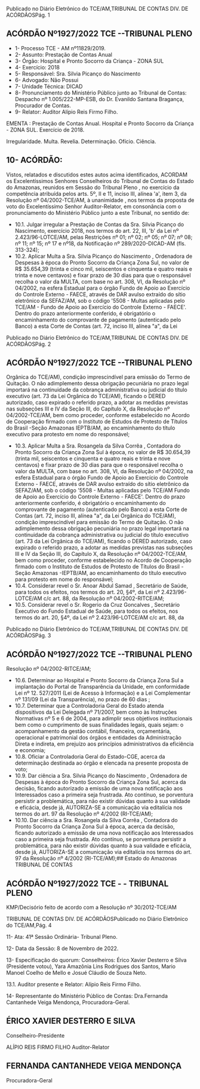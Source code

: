 Publicado  no  Diário  Eletrônico do TCE/AM,TRIBUNAL DE CONTAS DIV. DE ACÓRDÃOSPág. 1

## ACÓRDÃO Nº1927/2022  TCE --TRIBUNAL PLENO

- 1- Processo TCE - AM nº11829/2019.
- 2- Assunto: Prestação de Contas Anual
- 3- Órgão: Hospital e Pronto Socorro da Criança - ZONA SUL
- 4- Exercício: 2018
- 5- Responsável: Sra. Silvia Picanço do Nascimento
- 6- Advogado: Não Possui
- 7- Unidade Técnica: DICAD
- 8- Pronunciamento do Ministério Público junto ao Tribunal de Contas: Despacho nº 1.005/222-MP-ESB, do Dr. Evanildo Santana Bragança, Procurador de Contas.
- 9- Relator: Auditor Alípio Reis Firmo Filho.

EMENTA :  Prestação  de  Contas  Anual.  Hospital  e Pronto Socorro da Criança - ZONA SUL. Exercício de 2018.

Irregularidade. Multa. Revelia. Determinação. Ofício. Ciência.

## 10-  ACÓRDÃO:

Vistos, relatados e discutidos estes autos acima identificados, ACORDAM os Excelentíssimos Senhores Conselheiros do Tribunal de Contas do Estado do Amazonas, reunidos em Sessão do Tribunal Pleno , no exercício da competência atribuída pelos arts. 5º, II e 11, inciso III, alínea 'a', item 3, da Resolução  nº 04/2002-TCE/AM, à unanimidade , nos termos da proposta de voto do Excelentíssimo Senhor Auditor-Relator, em consonância com o pronunciamento do Ministério Público junto a este Tribunal, no sentido de:

- 10.1. Julgar  irregular a  Prestação  de  Contas  da Sra.  Silvia  Picanço  do Nascimento, exercício  2018,  nos  termos  do  art.  22,  III,  'b'  da  Lei  nº 2.423/96-LOTCE/AM, pelas Restrições nº 01; nº 02; nº 05; nº 07; nº 08; nº 11; nº 15; nº 17 e nº18, da Notificação nº 289/2020-DICAD-AM (fls. 313-324);
- 10.2. Aplicar Multa a Sra.  Silvia  Picanço  do  Nascimento , Ordenadora de Despesas à época do Pronto Socorro da Criança Zona Sul, no valor de R$ 35.654,39 (trinta e cinco mil, seiscentos e cinquenta e quatro reais e trinta e nove centavos) e fixar prazo de 30 dias para que o responsável recolha o valor da MULTA, com base no art. 308, VI, da Resolução nº 04/2002, na esfera Estadual para o órgão Fundo de Apoio ao Exercício do Controle Externo - FAECE, através de DAR avulso extraído do sítio eletrônico da SEFAZ/AM, sob o código '5508 - Multas aplicadas pelo TCE/AM - Fundo de Apoio ao Exercício do Controle Externo - FAECE'. Dentro do prazo anteriormente conferido, é obrigatório o encaminhamento  do  comprovante  de  pagamento  (autenticado  pelo Banco)  a  esta  Corte  de  Contas  (art.  72,  inciso  III,  alínea  "a",  da  Lei

Publicado  no  Diário  Eletrônico do TCE/AM,TRIBUNAL DE CONTAS DIV. DE ACÓRDÃOSPág. 2

## ACÓRDÃO Nº1927/2022  TCE --TRIBUNAL PLENO

Orgânica do TCE/AM), condição imprescindível para emissão do Termo de Quitação. O não adimplemento dessa obrigação pecuniária no prazo legal  importará  na  continuidade  da  cobrança  administrativa  ou  judicial do  título  executivo  (art.  73  da  Lei  Orgânica  do  TCE/AM),  ficando  o DERED  autorizado,  caso  expirado  o  referido  prazo,  a  adotar  as medidas previstas nas subseções III e IV da Seção III, do Capítulo X, da  Resolução  nº  04/2002-TCE/AM,  bem  como  proceder,  conforme estabelecido  no  Acordo  de  Cooperação  firmado  com  o  Instituto  de Estudos de Protesto de Títulos do Brasil -Seção  Amazonas  IEPTB/AM,  ao  encaminhamento  do  título  executivo  para  protesto  em nome do responsável;

- 10.3. Aplicar Multa a Sra. Rosangela da Silva Corrêa , Contadora do Pronto Socorro da Criança Zona Sul à época, no valor de R$ 30.654,39 (trinta mil, seiscentos e cinquenta e quatro reais e trinta e nove centavos)  e fixar  prazo  de  30  dias  para  que  o  responsável  recolha  o  valor  da MULTA, com base no art. 308, VI, da Resolução nº 04/2002, na esfera Estadual  para  o  órgão  Fundo  de  Apoio  ao  Exercício  do  Controle Externo - FAECE, através de DAR avulso extraído do sítio eletrônico da SEFAZ/AM,  sob  o  código  '5508  -  Multas  aplicadas  pelo  TCE/AM  Fundo de Apoio ao Exercício do Controle Externo - FAECE'. Dentro do prazo  anteriormente  conferido,  é  obrigatório  o  encaminhamento  do comprovante de pagamento (autenticado pelo Banco) a esta Corte de Contas  (art.  72,  inciso  III,  alínea  "a",  da  Lei  Orgânica  do  TCE/AM), condição  imprescindível  para  emissão  do  Termo  de  Quitação.  O  não adimplemento dessa obrigação pecuniária no prazo legal importará na continuidade da cobrança administrativa ou judicial do título executivo (art.  73  da  Lei  Orgânica  do  TCE/AM),  ficando  o  DERED  autorizado, caso  expirado  o  referido  prazo,  a  adotar  as  medidas  previstas  nas subseções  III  e  IV  da  Seção  III,  do  Capítulo  X,  da  Resolução  nº 04/2002-TCE/AM,  bem  como  proceder,  conforme  estabelecido  no Acordo de Cooperação firmado com o Instituto de Estudos de Protesto de Títulos do Brasil -Seção Amazonas -IEPTB/AM, ao encaminhamento  do  título executivo para protesto em  nome  do responsável;
- 10.4. Considerar revel o Sr. Anoar Abdul Samad , Secretário de Saúde, para  todos  os  efeitos,  nos  termos  do  art.  20,  §4º,  da  Lei  nº 2.423/96-LOTCE/AM c/c art. 88, da Resolução nº 04/2002-RITCE/AM;
- 10.5. Considerar  revel o Sr. Rogerio  da  Cruz  Goncalves , Secretário Executivo  do  Fundo  Estadual  de  Saúde, para  todos  os  efeitos,  nos termos  do  art.  20,  §4º,  da  Lei  nº  2.423/96-LOTCE/AM  c/c  art.  88,  da

Publicado  no  Diário  Eletrônico do TCE/AM,TRIBUNAL DE CONTAS DIV. DE ACÓRDÃOSPág. 3

## ACÓRDÃO Nº1927/2022  TCE --TRIBUNAL PLENO

Resolução nº 04/2002-RITCE/AM;

- 10.6. Determinar ao  Hospital  e  Pronto  Socorro  da  Criança  Zona  Sul  a implantação do Portal de Transparência da Unidade, em conformidade Lei nº 12. 527/2011 (Lei de Acesso à Informação) e a Lei Complementar nº 131/09 (Lei da Transparência), no prazo de 60 dias ;
- 10.7. Determinar que a Controladoria Geral do Estado atenda dispositivos da Lei Delegada nº 71/2007, bem como às Instruções Normativas nº 5 e 6 de  2004,  para  adimplir  seus  objetivos  institucionais  bem  como  o cumprimento de suas finalidades legais, quais sejam: o acompanhamento da gestão contábil, financeira, orçamentária, operacional  e  patrimonial  dos  órgãos  e  entidades  da  Administração Direta e indireta, em prejuízo aos princípios administrativos da eficiência e economia;
- 10.8. Oficiar a Controladoria Geral do Estado-CGE, acerca da determinação destinada ao órgão e elencada na presente proposta de voto;
- 10.9. Dar  ciência a Sra.  Silvia  Picanço  do  Nascimento , Ordenadora  de Despesas à época do Pronto Socorro da Criança Zona Sul, acerca da decisão,  ficando  autorizado  a  emissão  de  uma  nova  notificação  aos Interessados caso a primeira seja frustrada. Ato contínuo, se porventura persistir a problemática, para não existir dúvidas quanto à sua validade e  eficácia,  desde  já,  AUTORIZA-SE  a  comunicação  via  editalícia  nos termos do art. 97 da Resolução nº 4/2002 (RI-TCE/AM);
- 10.10. Dar ciência a Sra. Rosangela da Silva Corrêa , Contadora do Pronto Socorro  da  Criança  Zona  Sul  à  época, acerca  da  decisão,  ficando autorizado a emissão de uma nova notificação aos Interessados caso a primeira seja frustrada. Ato contínuo, se porventura persistir a problemática, para não existir dúvidas quanto à sua validade e eficácia, desde  já,  AUTORIZA-SE  a  comunicação  via  editalícia  nos  termos  do art. 97 da Resolução nº 4/2002 (RI-TCE/AM);## Estado do Amazonas TRIBUNAL DE CONTAS

## ACÓRDÃO Nº1927/2022  TCE - - TRIBUNAL PLENO

KMP/Decisório feito de acordo com a Resolução nº 30/2012-TCE/AM

TRIBUNAL DE CONTAS DIV. DE ACÓRDÃOSPublicado  no  Diário  Eletrônico do TCE/AM,Pág. 4

11-  Ata: 41ª Sessão Ordinária- Tribunal Pleno.

12-  Data da Sessão: 8 de Novembro de 2022.

13-  Especificação do quorum: Conselheiros: Érico Xavier Desterro e Silva (Presidente votou), Yara Amazônia Lins Rodrigues dos Santos, Mario Manoel Coelho de Mello e Josué Cláudio de Souza Neto.

13.1. Auditor presente e Relator: Alípio Reis Firmo Filho.

14-  Representante do Ministério Público de Contas: Dra.Fernanda Cantanhede Veiga Mendonça, Procuradora-Geral.

## ÉRICO XAVIER DESTERRO E SILVA

Conselheiro-Presidente

ALÍPIO REIS FIRMO FILHO Auditor-Relator

## FERNANDA CANTANHEDE VEIGA MENDONÇA

Procuradora-Geral